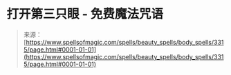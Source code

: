 <!--yml

category: 未分类

date: 2024-06-12 18:37:07

-->

# 打开第三只眼 - 免费魔法咒语

> 来源：[https://www.spellsofmagic.com/spells/beauty_spells/body_spells/3315/page.html#0001-01-01](https://www.spellsofmagic.com/spells/beauty_spells/body_spells/3315/page.html#0001-01-01)
